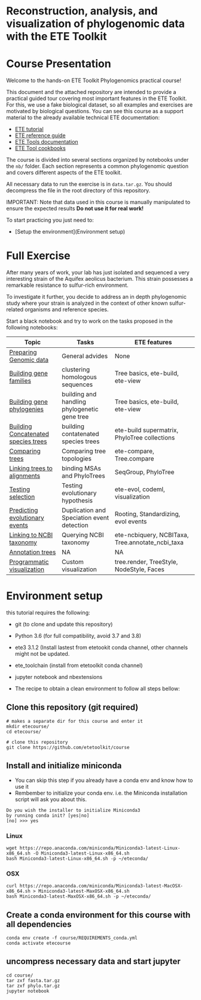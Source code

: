 # Reconstruction, analysis, and visualization of phylogenomic data with the ETE Toolkit


# Course Presentation
Welcome to the hands-on ETE Toolkit Phylogenomics practical course!

This document and the attached repository are intended to provide a practical guided tour covering most important features in the ETE Toolkit. For this, we use a fake biological dataset, so all examples and exercises are motivated by biological questions. You can see this course as a support material to the already available technical ETE documentation: 

- [ETE tutorial](http://etetoolkit.org/docs/latest/tutorial/index.html)
- [ETE reference guide](http://etetoolkit.org/docs/latest/reference/index.html)
- [ETE Tools documentation](http://etetoolkit.org/documentation/tools/)
- [ETE Tool cookbooks](http://etetoolkit.org/cookbook)


The course is divided into several sections organized by notebooks under the `nb/` folder. Each section represents a common phylogenomic question and covers different aspects of the ETE toolkit. 

All necessary data to run the exercise is in `data.tar.gz`. You should decompress the file in the root directory of this repository. 

IMPORTANT: Note that data used in this course is manually manipulated to ensure the expected results **Do not use it for real work!**

To start practicing you just need to: 
- [Setup the environment](Environment setup)


# Full Exercise

After many years of work, your lab has just isolated and sequenced a very interesting strain of the Aquifex aeolicus bacterium. This strain possesses a remarkable resistance to sulfur-rich environment. 

To investigate it further, you decide to address an in depth phylogenomic study where your strain is analyzed in the context of other known sulfur-related organisms and reference species.

Start a black notebook and try to work on the tasks proposed in the following notebooks: 

| Topic  | Tasks  | ETE features  | 
|---|---|---|
| [Preparing Genomic data ](nb/00-preparing_genomic_data)  |  General advides  |   None |
| [Building gene families](nb/01-building_gene_families)  |  clustering homologous sequences  |  Tree basics, ete-build, ete-view |
| [Building gene phylogenies](nb/02-building_gene_phylogenies)  |  building and handling phylogenetic gene tree |  Tree basics, ete-build, ete-view |
| [Building Concatenated species trees](nb/03-building_concat_species_trees)  |  building contatenated species trees   |  ete-build supermatrix, PhyloTree collections |
| [Comparing trees](nb/04-comparing_trees)  |  Comparing tree topologies  |  ete-compare, Tree.compare |
| [Linking trees to alignments](nb/05-linking_trees_and_alignments)  |  binding MSAs and  PhyloTrees  |  SeqGroup, PhyloTree |
| [Testing selection](nb/06-testing_selection)  |  Testing evolutionary hypothesis  |  ete-evol, codeml, visualization |
| [Predicting evolutionary events](nb/07-predicting_evol_events)  | Duplication and Speciation event detection  |  Rooting, Standardizing, evol events |
| [Linking to NCBI taxonomy](nb/08-linking_to_NCBI_taxonomy)  |  Querying NCBI taxonomy  |  ete-ncbiquery, NCBITaxa, Tree.annotate_ncbi_taxa |
| [Annotation trees](nb/09-annotating_trees)  |  NA  |  NA |
| [Programmatic visualization](nb/10-programmatic_visualization)  | Custom visualization  |  tree.render, TreeStyle, NodeStyle, Faces |



# Environment setup

this tutorial requires the following: 
- git (to clone and update this repository)
- Python 3.6 (for full compatibility, avoid 3.7 and 3.8)
- ete3 3.1.2 (Install lastest from etetookit conda channel, other channels might not be updated.
- ete_toolchain (install from etetoolkit conda channel)
- jupyter notebook and nbextensions


- The recipe to obtain a clean environment to follow all steps bellow:


## Clone this repository (git required)
```
# makes a separate dir for this course and enter it
mkdir etecourse/
cd etecourse/

# clone this repository
git clone https://github.com/etetoolkit/course
```

## Install and initialize miniconda 

- You can skip this step if you already have a conda env and know how to use it
- Rembember to initialize your conda env. i.e. the Miniconda installation script will ask you about this. 
```
Do you wish the installer to initialize Miniconda3
by running conda init? [yes|no]
[no] >>> yes
```

### Linux
```
wget https://repo.anaconda.com/miniconda/Miniconda3-latest-Linux-x86_64.sh -O Miniconda3-latest-Linux-x86_64.sh
bash Miniconda3-latest-Linux-x86_64.sh -p ~/eteconda/
```

### OSX
```
curl https://repo.anaconda.com/miniconda/Miniconda3-latest-MacOSX-x86_64.sh > Miniconda3-latest-MaxOSX-x86_64.sh
bash Miniconda3-latest-MaxOSX-x86_64.sh -p ~/eteconda/
```


## Create a conda environment for this course with all dependencies
```
conda env create -f course/REQUIREMENTS_conda.yml
conda activate etecourse
```

## uncompress necessary data and start jupyter
```
cd course/ 
tar zxf fasta.tar.gz
tar zxf phylo.tar.gz
jupyter notebook
```

